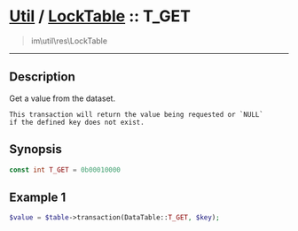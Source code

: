 # [Util](Util.md) / [LockTable](Util-LockTable.md) :: T_GET
 > im\util\res\LockTable
____

## Description
Get a value from the dataset.

    This transaction will return the value being requested or `NULL`
    if the defined key does not exist.  

## Synopsis
```php
const int T_GET = 0b00010000
```

## Example 1
```php
$value = $table->transaction(DataTable::T_GET, $key);
```
